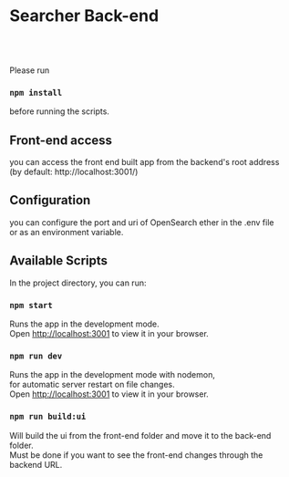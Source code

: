 # Searcher Back-end
\
\
\
Please run
### `npm install`
before running the scripts.

## Front-end access
you can access the front end built app from the backend's root address\
(by default: http://localhost:3001/)

## Configuration
you can configure the port and uri of OpenSearch ether in the .env file\
or as an environment variable.

## Available Scripts

In the project directory, you can run:

### `npm start`

Runs the app in the development mode.\
Open [http://localhost:3001](http://localhost:3000) to view it in your browser.

### `npm run dev`

Runs the app in the development mode with nodemon,\
for automatic server restart on file changes.\
Open [http://localhost:3001](http://localhost:3000) to view it in your browser.

### `npm run build:ui`

Will build the ui from the front-end folder and move it to the back-end folder.\
Must be done if you want to see the front-end changes through the backend URL.
